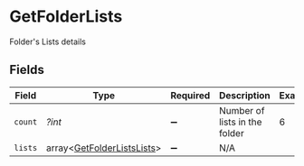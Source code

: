 # GetFolderLists

Folder's Lists details


## Fields

| Field                                                                    | Type                                                                     | Required                                                                 | Description                                                              | Example                                                                  |
| ------------------------------------------------------------------------ | ------------------------------------------------------------------------ | ------------------------------------------------------------------------ | ------------------------------------------------------------------------ | ------------------------------------------------------------------------ |
| `count`                                                                  | *?int*                                                                   | :heavy_minus_sign:                                                       | Number of lists in the folder                                            | 6                                                                        |
| `lists`                                                                  | array<[GetFolderListsLists](../../models/shared/GetFolderListsLists.md)> | :heavy_minus_sign:                                                       | N/A                                                                      |                                                                          |